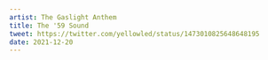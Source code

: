 ```yaml
---
artist: The Gaslight Anthem
title: The '59 Sound
tweet: https://twitter.com/yellowled/status/1473010825648648195
date: 2021-12-20
---
```

